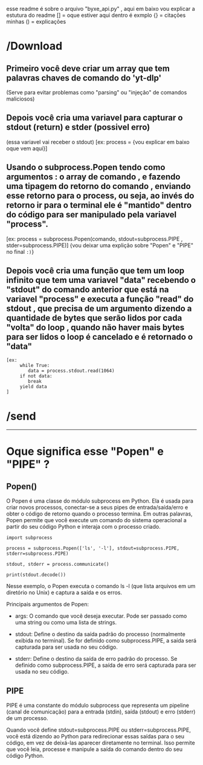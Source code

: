 esse readme é sobre o arquivo "byxe_api.py" , aqui em baixo vou explicar a estutura do readme
[] = oque estiver aqui dentro é exmplo
{} = citações minhas
() = explicações

# /Download 

## Primeiro você deve criar um array que tem palavras chaves de comando do 'yt-dlp' 
(Serve para evitar problemas como "parsing" ou "injeção" de comandos maliciosos) 

## Depois você cria uma variavel para capturar o stdout (return) e stder (possivel erro)
(essa variavel vai receber o stdout)
[ex: process = {vou explicar em baixo oque vem aqui}]

## Usando o subprocess.Popen tendo como argumentos : o array de comando , e fazendo uma tipagem do retorno do comando , enviando esse retorno para o process, ou seja, ao invés do retorno ir para o terminal ele é "mantido" dentro do código para ser manipulado pela variavel "process".
[ex: process = subprocess.Popen(comando, stdout=subprocess.PIPE , stder=subprocess.PIPE)]
{vou deixar uma explição sobre "Popen" e "PIPE" no final `:)`}

## Depois você cria uma função que tem um loop infinito que tem uma variavel "data" recebendo o "stdout" do comando anterior que está na variavel "process" e executa a função "read" do stdout , que precisa de um argumento dizendo a quantidade de bytes que serão lidos por cada "volta" do loop , quando não haver mais bytes para ser lidos o loop é cancelado e é retornado  o "data"

```
[ex: 
     while True:
        data = process.stdout.read(1064)
     if not data:
        break
     yield data
]
```

# /send

----------------------------------------- ----------------------------------------

# Oque significa esse "Popen" e "PIPE" ?


## Popen()

O Popen é uma classe do módulo subprocess em Python. Ela é usada para criar novos processos, conectar-se a seus pipes de entrada/saída/erro e obter o código de retorno quando o processo termina. Em outras palavras, Popen permite que você execute um comando do sistema operacional a partir do seu código Python e interaja com o processo criado.

```
import subprocess

process = subprocess.Popen(['ls', '-l'], stdout=subprocess.PIPE, stderr=subprocess.PIPE)

stdout, stderr = process.communicate()

print(stdout.decode())
```

Nesse exemplo, o Popen executa o comando ls -l (que lista arquivos em um diretório no Unix) e captura a saída e os erros.

Principais argumentos de Popen:

* args: O comando que você deseja executar. Pode ser passado como uma string ou como uma lista de strings.

* stdout: Define o destino da saída padrão do processo (normalmente exibida no terminal). Se for definido como subprocess.PIPE, a saída será capturada para ser usada no seu código.

* stderr: Define o destino da saída de erro padrão do processo. Se definido como subprocess.PIPE, a saída de erro será capturada para ser usada no seu código.

## PIPE

PIPE é uma constante do módulo subprocess que representa um pipeline (canal de comunicação) para a entrada (stdin), saída (stdout) e erro (stderr) de um processo.

Quando você define stdout=subprocess.PIPE ou stderr=subprocess.PIPE, você está dizendo ao Python para redirecionar essas saídas para o seu código, em vez de deixá-las aparecer diretamente no terminal. Isso permite que você leia, processe e manipule a saída do comando dentro do seu código Python.